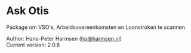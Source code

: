 # Ask Otis

Package om VSO's, Arbeidsovereenkomsten en Loonstroken te scannen

Author: Hans-Peter Harmsen (hp@harmsen.nl) \
Current version: 2.0.6

